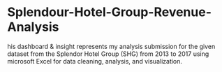 # Splendour-Hotel-Group-Revenue-Analysis
his dashboard &amp; insight represents my analysis submission for the given dataset from the Splendor Hotel Group (SHG) from 2013 to 2017 using  microsoft Excel for data cleaning, analysis, and visualization.
